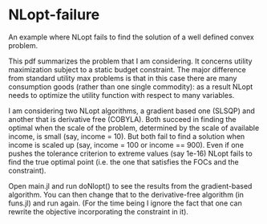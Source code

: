 # NLopt-failure
An example where NLopt fails to find the solution of a well defined convex problem.

This pdf summarizes the problem that I am considering. It concerns utility maximization subject to a static budget constraint. The major difference from standard utility max problems is that in this case there are many consumption goods (rather than one single commodity): as a result NLopt needs to optimize the utility function with respect to many variables. 

I am considering two NLopt algorithms, a gradient based one (SLSQP) and another that is derivative free (COBYLA). Both succeed in finding the optimal when the scale of the problem, determined by the scale of available income, is small (say, income = 10). But both fail to find a solution when income is scaled up (say, income = 100 or income == 900). Even if one pushes the tolerance criterion to extreme values (say 1e-16) NLopt fails to find the true optimal point (i.e. the one that satisfies the FOCs and the constraint).

Open main.jl and run doNlopt() to see the results from the gradient-based algorithm. You can then change that to the derivative-free algorithm (in funs.jl) and run again. (For the time being I ignore the fact that one can rewrite the objective incorporating the constraint in it).

